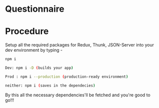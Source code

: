 # Questionnaire

# Procedure

Setup all the required packages for Redux, Thunk, JSON-Server into your dev environment by typing - 
```bash
npm i
```

```bash
Dev: npm i -D (builds your app)
```

```bash
Prod : npm i --production (production-ready environment)
```

```bash
neither: npm i (saves in the dependecies)
```
By this all the necessary dependencies'll be fetched and you're good to go!!!

